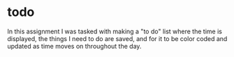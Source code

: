 # todo
In  this assignment I was tasked with making a "to do" list where the time is displayed, the things I need to do are saved, and for it to be color coded and updated as time moves on throughout the day.
